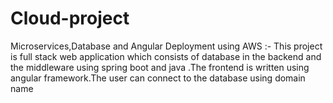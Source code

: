 # Cloud-project
Microservices,Database and Angular Deployment using AWS :- This project is full stack web application which consists of database in the backend and the middleware using spring boot and java .The frontend is written using angular framework.The user can connect to the database using domain name
